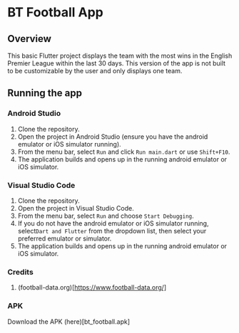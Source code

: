 # BT Football App

## Overview
This basic Flutter project displays the team with the most wins in the English Premier League within
the last 30 days. This version of the app is not built to be customizable by the user and only
displays one team.

## Running the app
### Android Studio
1. Clone the repository.
2. Open the project in Android Studio (ensure you have the android emulator or iOS simulator running).
3. From the menu bar, select `Run` and click `Run main.dart` or use `Shift+F10`.
4. The application builds and opens up in the running android emulator or iOS simulator.

### Visual Studio Code
1. Clone the repository.
2. Open the project in Visual Studio Code.
3. From the menu bar, select `Run` and choose `Start Debugging`.
4. If you do not have the android emulator or iOS simulator running, select`Dart and Flutter` from
the dropdown list, then select your preferred emulator or simulator.
5. The application builds and opens up in the running android emulator or iOS simulator.

### Credits
1. (football-data.org)[https://www.football-data.org/]

### APK
Download the APK (here)[bt_football.apk]
